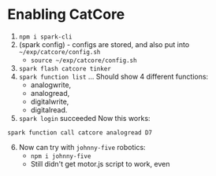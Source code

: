# Enabling CatCore #

1. `npm i spark-cli`
2. (spark config) - configs are stored, and also put into `~/exp/catcore/config.sh`
    * `source ~/exp/catcore/config.sh`
3. `spark flash catcore tinker`
4. `spark function list`
...
Should show 4 different functions:
    * analogwrite,
    * analogread,
    * digitalwrite,
    * digitalread.
5. `spark login` succeeded
Now this works:
```
spark function call catcore analogread D7
```
6. Now can try with `johnny-five` robotics:
    * `npm i johnny-five`
    * Still didn't get motor.js script to work, even
